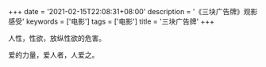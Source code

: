 +++
date = '2021-02-15T22:08:31+08:00'
description = '《三块广告牌》观影感受'
keywords = ['电影']
tags = ['电影']
title = '三块广告牌'
+++

人性，性欲，放纵性欲的危害。

爱的力量，爱人者，人爱之。
